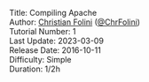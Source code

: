 Title: Compiling Apache  
Author: <a href="mailto:christian.folini@netnea.com">Christian Folini</a> (<a href="https://twitter.com/ChrFolini">@ChrFolini</a>)  
Tutorial Number: 1  
Last Update: 2023-03-09  
Release Date: 2016-10-11  
Difficulty: Simple  
Duration: 1/2h  

